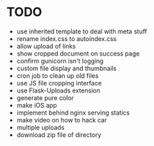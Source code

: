 # TODO

- use inherited template to deal with meta stuff
- rename index.css to autoindex.css
- allow upload of links
- show cropped document on success page
- confirm gunicorn isn't logging
- custom file display and thumbnails
- cron job to clean up old files
- use JS file cropping interface
- use Flask-Uploads extension
- generate pure color
- make iOS app
- implement behind nginx serving statics
- make video on how to hack car
- multiple uploads
- download zip file of directory
